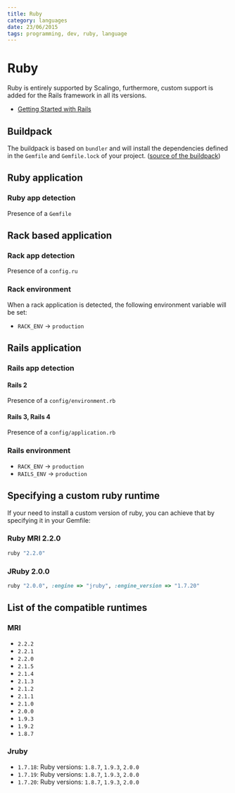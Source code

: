 ```yaml
---
title: Ruby
category: languages
date: 23/06/2015
tags: programming, dev, ruby, language
---
```


# Ruby

Ruby is entirely supported by Scalingo, furthermore, custom support is added
for the Rails framework in all its versions.

* [Getting Started with Rails](/languages/ruby/getting-started-with-rails.html)

## Buildpack

The buildpack is based on `bundler` and will install the dependencies defined
in the `Gemfile` and `Gemfile.lock` of your project. ([source of the
buildpack](https://github.com/Scalingo/heroku-buildpack-ruby))

## Ruby application

### Ruby app detection

Presence of a `Gemfile`

## Rack based application

### Rack app detection

Presence of a `config.ru`

### Rack environment

When a rack application is detected, the following environment variable will be set:

* `RACK_ENV` → `production`

## Rails application

### Rails app detection

#### Rails 2

Presence of a `config/environment.rb`

#### Rails 3, Rails 4

Presence of a `config/application.rb`

### Rails environment

* `RACK_ENV` → `production`
* `RAILS_ENV` → `production`

## Specifying a custom ruby runtime

If your need to install a custom version of ruby, you can achieve that by specifying
it in your Gemfile:

### Ruby MRI 2.2.0

```ruby
ruby "2.2.0"
```

### JRuby 2.0.0

```ruby
ruby "2.0.0", :engine => "jruby", :engine_version => "1.7.20"
```

## List of the compatible runtimes

### MRI

* `2.2.2`
* `2.2.1`
* `2.2.0`
* `2.1.5`
* `2.1.4`
* `2.1.3`
* `2.1.2`
* `2.1.1`
* `2.1.0`
* `2.0.0`
* `1.9.3`
* `1.9.2`
* `1.8.7`

### Jruby

* `1.7.18`: Ruby versions: `1.8.7`, `1.9.3`, `2.0.0`
* `1.7.19`: Ruby versions: `1.8.7`, `1.9.3`, `2.0.0`
* `1.7.20`: Ruby versions: `1.8.7`, `1.9.3`, `2.0.0`

